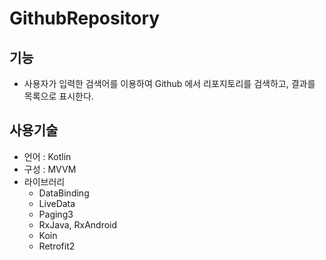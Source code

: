 # GithubRepository

## 기능
* 사용자가 입력한 검색어를 이용하여 Github 에서 리포지토리를 검색하고, 결과를 목록으로 표시한다.

## 사용기술
* 언어 : Kotlin
* 구성 : MVVM
* 라이브러리
  * DataBinding
  * LiveData
  * Paging3
  * RxJava, RxAndroid
  * Koin
  * Retrofit2  
